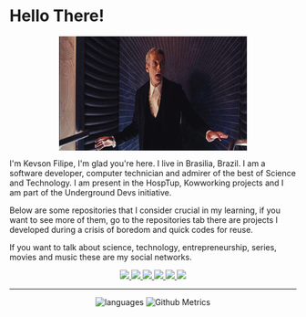 # Hello There!

<p align="center">
  <img align="center" src="./doctor_dance.gif" width="330" height="200">
  <p >
    I'm Kevson Filipe, I'm glad you're here. I live in Brasilia, Brazil. I am a software developer, computer technician and admirer of the best of Science and Technology. I am present in the HospTup, Kowworking projects and I am part of the Underground Devs initiative.
  </p>
  <p>
    Below are some repositories that I consider crucial in my learning, if you want to see more of them, go to the repositories tab there are projects I developed during a crisis of boredom and quick codes for reuse.
  </p>
  <p>
    If you want to talk about science, technology, entrepreneurship, series, movies and music these are my social networks.
  </p>
<p>

<p align="center">
  <a href="https://twitter.com/KFI1196" target="_blank">
    <img src="https://img.shields.io/twitter/follow/KFI1196?color=%2300acee&logo=twitter&logoColor=%23FFF&style=for-the-badge">
  </a>
  <a href="https://github.com/KevsonDoc" target="_blank">
    <img src="https://img.shields.io/github/followers/KevsonDoc?color=%23000&label=KevsonDoc&logo=github&logoColor=%23000&style=for-the-badge">
  </a>
  <a href="https://www.linkedin.com/in/kevson-filipe" target="_blank">
    <img src="https://img.shields.io/badge/linkedin-%230077B5.svg?&style=for-the-badge&logo=linkedin&logoColor=white" />
  </a>
  <a href="https://medium.com/@kevsonfilipesantos" target="_blank">
    <img src="https://img.shields.io/badge/medium-%2312100E.svg?&style=for-the-badge&logo=medium&logoColor=white" />
  </a>
  <a href="mailto:kevsonfilipesantos@gmail.com" target="_blank">
    <img src="https://img.shields.io/badge/-kevsonfilipesantos@gmail.com-c14438?&style=for-the-badge&logo=Gmail&logoColor=white&link=mailto:kevsonfilipesantos@gmail.com">
  </a>
  <a href="https://www.instagram.com/kevsonfilipe/" target="_blank">
    <img src="https://img.shields.io/badge/-kevsonfilipe-c14438?&style=for-the-badge&logo=instagram&logoColor=white">
  </a>
</div>

- - -

<div align="center">
  <img height="250px" alt="languages" src="https://github-readme-stats.vercel.app/api/top-langs/?username=KevsonDoc&layout=compact&theme=tokyonight&langs_count=10&bg_color=151515">
  <img height="250px" src="https://metrics.lecoq.io/KevsonDoc" alt="Github Metrics">
</div>
